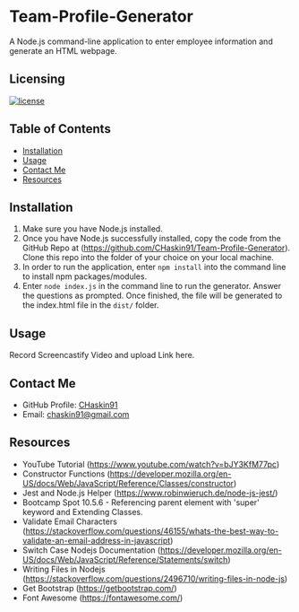 # Team-Profile-Generator
A Node.js command-line application to enter employee information and generate an HTML webpage. 

## Licensing
[![license](https://img.shields.io/badge/license-MIT-blue)](https://shields.io)

## Table of Contents
- [Installation](#installation)
- [Usage](#usage)
- [Contact Me](#contact-me)
- [Resources](#resources)

## Installation
1. Make sure you have Node.js installed.
2. Once you have Node.js successfully installed, copy the code from the GitHub Repo at (https://github.com/CHaskin91/Team-Profile-Generator).  Clone this repo into the folder of your choice on your local machine.
3. In order to run the application, enter `npm install` into the command line to install npm packages/modules.
4. Enter `node index.js` in the command line to run the generator.  Answer the questions as prompted.  Once finished, the file will be generated to the index.html file in the `dist/` folder.

## Usage
Record Screencastify Video and upload Link here.

## Contact Me
* GitHub Profile: [CHaskin91](https://github.com/CHaskin91)
* Email: chaskin91@gmail.com

## Resources
* YouTube Tutorial (https://www.youtube.com/watch?v=bJY3KfM77pc)
* Constructor Functions (https://developer.mozilla.org/en-US/docs/Web/JavaScript/Reference/Classes/constructor)
* Jest and Node.js Helper (https://www.robinwieruch.de/node-js-jest/)
* Bootcamp Spot 10.5.6 - Referencing parent element with 'super' keyword and Extending Classes.
* Validate Email Characters (https://stackoverflow.com/questions/46155/whats-the-best-way-to-validate-an-email-address-in-javascript)
* Switch Case Nodejs Documentation (https://developer.mozilla.org/en-US/docs/Web/JavaScript/Reference/Statements/switch)
* Writing Files in Nodejs (https://stackoverflow.com/questions/2496710/writing-files-in-node-js)
* Get Bootstrap (https://getbootstrap.com/)
* Font Awesome (https://fontawesome.com/)